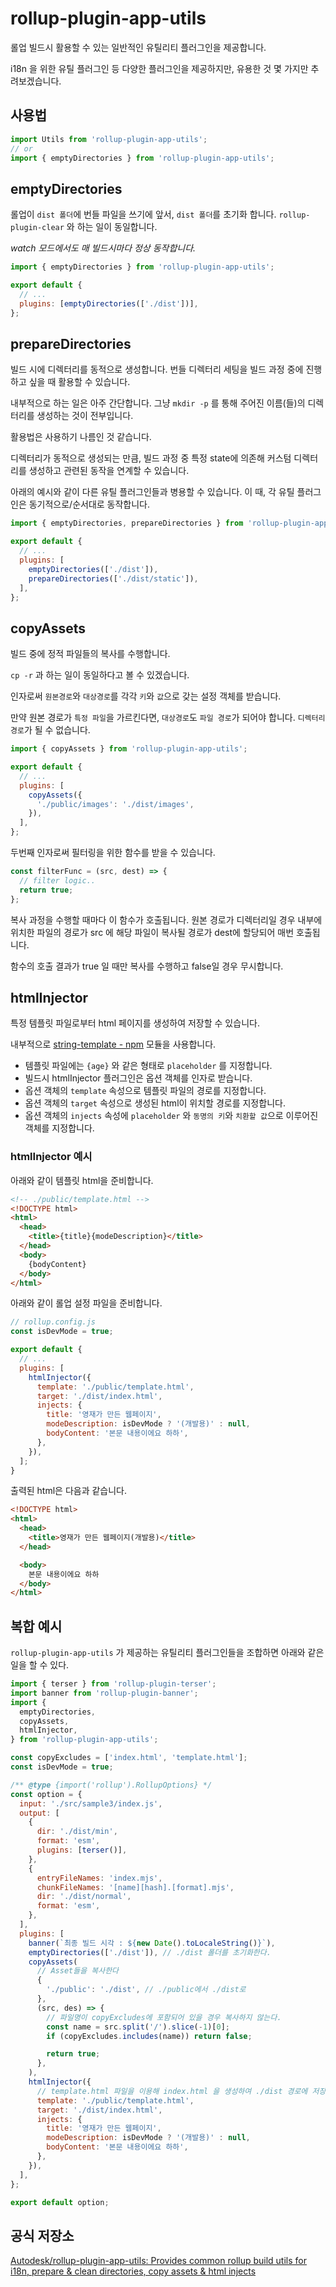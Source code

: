 # rollup-plugin-app-utils

롤업 빌드시 활용할 수 있는 일반적인 유틸리티 플러그인을 제공합니다.

i18n 을 위한 유틸 플러그인 등 다양한 플러그인을 제공하지만, 유용한 것 몇 가지만 추려보겠습니다.

## 사용법

```js
import Utils from 'rollup-plugin-app-utils';
// or
import { emptyDirectories } from 'rollup-plugin-app-utils';
```

## emptyDirectories

롤업이 `dist 폴더`에 번들 파일을 쓰기에 앞서, `dist 폴더`를 초기화 합니다.
`rollup-plugin-clear` 와 하는 일이 동일합니다.

_watch 모드에서도 매 빌드시마다 정상 동작합니다._

```js
import { emptyDirectories } from 'rollup-plugin-app-utils';

export default {
  // ...
  plugins: [emptyDirectories(['./dist'])],
};
```

## prepareDirectories

빌드 시에 디렉터리를 동적으로 생성합니다.
번들 디렉터리 세팅을 빌드 과정 중에 진행하고 싶을 때 활용할 수 있습니다.

내부적으로 하는 일은 아주 간단합니다.
그냥 `mkdir -p` 를 통해 주어진 이름(들)의 디렉터리를 생성하는 것이 전부입니다.

활용법은 사용하기 나름인 것 같습니다.

디렉터리가 동적으로 생성되는 만큼, 빌드 과정 중 특정 state에 의존해 커스텀 디렉터리를 생성하고 관련된 동작을 연계할 수 있습니다.

아래의 예시와 같이 다른 유틸 플러그인들과 병용할 수 있습니다.
이 때, 각 유틸 플러그인은 동기적으로/순서대로 동작합니다.

```js
import { emptyDirectories, prepareDirectories } from 'rollup-plugin-app-utils';

export default {
  // ...
  plugins: [
    emptyDirectories(['./dist']),
    prepareDirectories(['./dist/static']),
  ],
};
```

## copyAssets

빌드 중에 정적 파일들의 복사를 수행합니다.

`cp -r` 과 하는 일이 동일하다고 볼 수 있겠습니다.

인자로써 `원본경로`와 `대상경로`를 각각 `키`와 `값`으로 갖는 설정 객체를 받습니다.

만약 원본 경로가 `특정 파일`을 가르킨다면, `대상경로`도 `파일 경로`가 되어야 합니다. `디렉터리 경로`가 될 수 없습니다.

```js
import { copyAssets } from 'rollup-plugin-app-utils';

export default {
  // ...
  plugins: [
    copyAssets({
      './public/images': './dist/images',
    }),
  ],
};
```

두번째 인자로써 필터링을 위한 함수를 받을 수 있습니다.

```js
const filterFunc = (src, dest) => {
  // filter logic..
  return true;
};
```

복사 과정을 수행할 때마다 이 함수가 호출됩니다.
원본 경로가 디렉터리일 경우 내부에 위치한 파일의 경로가 src 에 해당 파일이 복사될 경로가 dest에 할당되어 매번 호출됩니다.

함수의 호출 결과가 true 일 때만 복사를 수행하고 false일 경우 무시합니다.

## htmlInjector

특정 템플릿 파일로부터 html 페이지를 생성하여 저장할 수 있습니다.

내부적으로 [string-template - npm](https://www.npmjs.com/package/string-template) 모듈을 사용합니다.

- 템플릿 파일에는 `{age}` 와 같은 형태로 `placeholder` 를 지정합니다.
- 빌드시 htmlInjector 플러그인은 옵션 객체를 인자로 받습니다.
- 옵션 객체의 `template` 속성으로 템플릿 파일의 경로를 지정합니다.
- 옵션 객체의 `target` 속성으로 생성된 html이 위치할 경로를 지정합니다.
- 옵션 객체의 `injects` 속성에 `placeholder` 와 `동명의 키`와 `치환할 값`으로 이루어진 객체를 지정합니다.

### htmlInjector 예시

아래와 같이 템플릿 html을 준비합니다.

```html
<!-- ./public/template.html -->
<!DOCTYPE html>
<html>
  <head>
    <title>{title}{modeDescription}</title>
  </head>
  <body>
    {bodyContent}
  </body>
</html>
```

아래와 같이 롤업 설정 파일을 준비합니다.

```js
// rollup.config.js
const isDevMode = true;

export default {
  // ...
  plugins: [
    htmlInjector({
      template: './public/template.html',
      target: './dist/index.html',
      injects: {
        title: '영재가 만든 웹페이지',
        modeDescription: isDevMode ? '(개발용)' : null,
        bodyContent: '본문 내용이에요 하하',
      },
    }),
  ];
}
```

출력된 html은 다음과 같습니다.

```html
<!DOCTYPE html>
<html>
  <head>
    <title>영재가 만든 웹페이지(개발용)</title>
  </head>

  <body>
    본문 내용이에요 하하
  </body>
</html>
```

## 복합 예시

`rollup-plugin-app-utils` 가 제공하는 유틸리티 플러그인들을 조합하면 아래와 같은 일을 할 수 있다.

```js
import { terser } from 'rollup-plugin-terser';
import banner from 'rollup-plugin-banner';
import {
  emptyDirectories,
  copyAssets,
  htmlInjector,
} from 'rollup-plugin-app-utils';

const copyExcludes = ['index.html', 'template.html'];
const isDevMode = true;

/** @type {import('rollup').RollupOptions} */
const option = {
  input: './src/sample3/index.js',
  output: [
    {
      dir: './dist/min',
      format: 'esm',
      plugins: [terser()],
    },
    {
      entryFileNames: 'index.mjs',
      chunkFileNames: '[name][hash].[format].mjs',
      dir: './dist/normal',
      format: 'esm',
    },
  ],
  plugins: [
    banner(`최종 빌드 시각 : ${new Date().toLocaleString()}`),
    emptyDirectories(['./dist']), // ./dist 폴더를 초기화한다.
    copyAssets(
      // Asset들을 복사한다
      {
        './public': './dist', // ./public에서 ./dist로
      },
      (src, des) => {
        // 파일명이 copyExcludes에 포함되어 있을 경우 복사하지 않는다.
        const name = src.split('/').slice(-1)[0];
        if (copyExcludes.includes(name)) return false;

        return true;
      },
    ),
    htmlInjector({
      // template.html 파일을 이용해 index.html 을 생성하여 ./dist 경로에 저장한다.
      template: './public/template.html',
      target: './dist/index.html',
      injects: {
        title: '영재가 만든 웹페이지',
        modeDescription: isDevMode ? '(개발용)' : null,
        bodyContent: '본문 내용이에요 하하',
      },
    }),
  ],
};

export default option;
```

## 공식 저장소

[Autodesk/rollup-plugin-app-utils: Provides common rollup build utils for i18n, prepare & clean directories, copy assets & html injects](https://github.com/Autodesk/rollup-plugin-app-utils)
